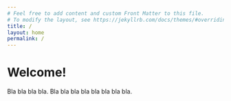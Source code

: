 ```yaml
---
# Feel free to add content and custom Front Matter to this file.
# To modify the layout, see https://jekyllrb.com/docs/themes/#overriding-theme-defaults
title: /
layout: home
permalink: /
---
```


# Welcome!

Bla bla bla bla. Bla bla bla bla bla bla bla bla.